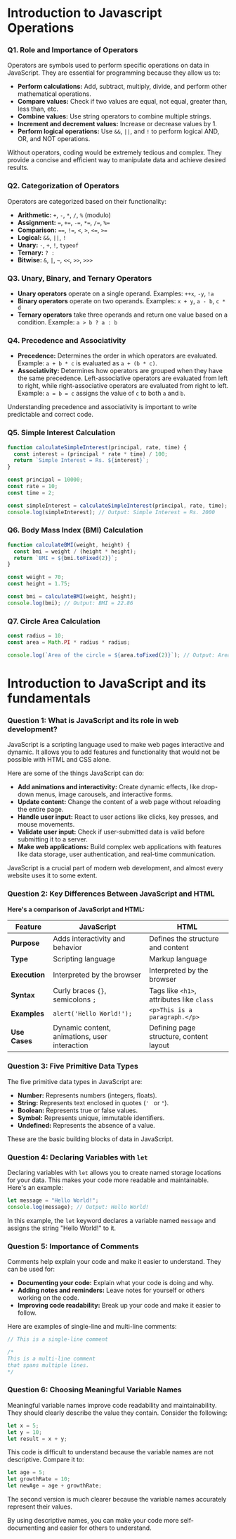 # Introduction to Javascript Operations

### Q1. Role and Importance of Operators

Operators are symbols used to perform specific operations on data in JavaScript. They are essential for programming because they allow us to:

* **Perform calculations:** Add, subtract, multiply, divide, and perform other mathematical operations.
* **Compare values:** Check if two values are equal, not equal, greater than, less than, etc.
* **Combine values:** Use string operators to combine multiple strings.
* **Increment and decrement values:** Increase or decrease values by 1.
* **Perform logical operations:** Use `&&`, `||`, and `!` to perform logical AND, OR, and NOT operations.

Without operators, coding would be extremely tedious and complex. They provide a concise and efficient way to manipulate data and achieve desired results.


### Q2. Categorization of Operators

Operators are categorized based on their functionality:

* **Arithmetic:** `+`, `-`, `*`, `/`, `%` (modulo)
* **Assignment:** `=`, `+=`, `-=`, `*=`, `/=`, `%=`
* **Comparison:** `==`, `!=`, `<`, `>`, `<=`, `>=`
* **Logical:** `&&`, `||`, `!`
* **Unary:** `-`, `+`, `!`, `typeof`
* **Ternary:** `? :`
* **Bitwise:** `&`, `|`, `~`, `<<`, `>>`, `>>>`


### Q3. Unary, Binary, and Ternary Operators

* **Unary operators** operate on a single operand. Examples: `++x`, `-y`, `!a`
* **Binary operators** operate on two operands. Examples: `x + y`, `a - b`, `c * d`
* **Ternary operators** take three operands and return one value based on a condition. Example: `a > b ? a : b`


### Q4. Precedence and Associativity

* **Precedence:** Determines the order in which operators are evaluated. Example: `a + b * c` is evaluated as `a + (b * c)`.
* **Associativity:** Determines how operators are grouped when they have the same precedence. Left-associative operators are evaluated from left to right, while right-associative operators are evaluated from right to left. Example: `a = b = c` assigns the value of `c` to both `a` and `b`.

Understanding precedence and associativity is important to write predictable and correct code.


### Q5. Simple Interest Calculation

```javascript
function calculateSimpleInterest(principal, rate, time) {
  const interest = (principal * rate * time) / 100;
  return `Simple Interest = Rs. ${interest}`;
}

const principal = 10000;
const rate = 10;
const time = 2;

const simpleInterest = calculateSimpleInterest(principal, rate, time);
console.log(simpleInterest); // Output: Simple Interest = Rs. 2000
```


### Q6. Body Mass Index (BMI) Calculation

```javascript
function calculateBMI(weight, height) {
  const bmi = weight / (height * height);
  return `BMI = ${bmi.toFixed(2)}`;
}

const weight = 70;
const height = 1.75;

const bmi = calculateBMI(weight, height);
console.log(bmi); // Output: BMI = 22.86
```

### Q7. Circle Area Calculation

```javascript
const radius = 10;
const area = Math.PI * radius * radius;

console.log(`Area of the circle = ${area.toFixed(2)}`); // Output: Area of the circle = 314.16
```


# Introduction to JavaScript and its fundamentals

### Question 1: What is JavaScript and its role in web development?

JavaScript is a scripting language used to make web pages interactive and dynamic. It allows you to add features and functionality that would not be possible with HTML and CSS alone.

Here are some of the things JavaScript can do:

* **Add animations and interactivity:** Create dynamic effects, like drop-down menus, image carousels, and interactive forms.
* **Update content:** Change the content of a web page without reloading the entire page.
* **Handle user input:** React to user actions like clicks, key presses, and mouse movements.
* **Validate user input:** Check if user-submitted data is valid before submitting it to a server.
* **Make web applications:** Build complex web applications with features like data storage, user authentication, and real-time communication.

JavaScript is a crucial part of modern web development, and almost every website uses it to some extent.


### Question 2: Key Differences Between JavaScript and HTML

**Here's a comparison of JavaScript and HTML:**

| Feature | JavaScript | HTML |
|---|---|---|
| **Purpose** | Adds interactivity and behavior | Defines the structure and content |
| **Type** | Scripting language | Markup language |
| **Execution** | Interpreted by the browser | Interpreted by the browser |
| **Syntax** | Curly braces `{}`, semicolons `;` | Tags like `<h1>`, attributes like `class` |
| **Examples** | `alert('Hello World!');` | `<p>This is a paragraph.</p>` |
| **Use Cases** | Dynamic content, animations, user interaction | Defining page structure, content layout |


### Question 3: Five Primitive Data Types

The five primitive data types in JavaScript are:

* **Number:** Represents numbers (integers, floats).
* **String:** Represents text enclosed in quotes (`' ` or `"`).
* **Boolean:** Represents true or false values.
* **Symbol:** Represents unique, immutable identifiers.
* **Undefined:** Represents the absence of a value.

These are the basic building blocks of data in JavaScript.


### Question 4: Declaring Variables with `let`

Declaring variables with `let` allows you to create named storage locations for your data. This makes your code more readable and maintainable. Here's an example:

```javascript
let message = "Hello World!";
console.log(message); // Output: Hello World!
```

In this example, the `let` keyword declares a variable named `message` and assigns the string "Hello World!" to it.


### Question 5: Importance of Comments

Comments help explain your code and make it easier to understand. They can be used for:

* **Documenting your code:** Explain what your code is doing and why.
* **Adding notes and reminders:** Leave notes for yourself or others working on the code.
* **Improving code readability:** Break up your code and make it easier to follow.

Here are examples of single-line and multi-line comments:

```javascript
// This is a single-line comment

/*
This is a multi-line comment
that spans multiple lines.
*/
```


### Question 6: Choosing Meaningful Variable Names

Meaningful variable names improve code readability and maintainability. They should clearly describe the value they contain. Consider the following:

```javascript
let x = 5;
let y = 10;
let result = x + y;
```

This code is difficult to understand because the variable names are not descriptive. Compare it to:

```javascript
let age = 5;
let growthRate = 10;
let newAge = age + growthRate;
```

The second version is much clearer because the variable names accurately represent their values.

By using descriptive names, you can make your code more self-documenting and easier for others to understand.


